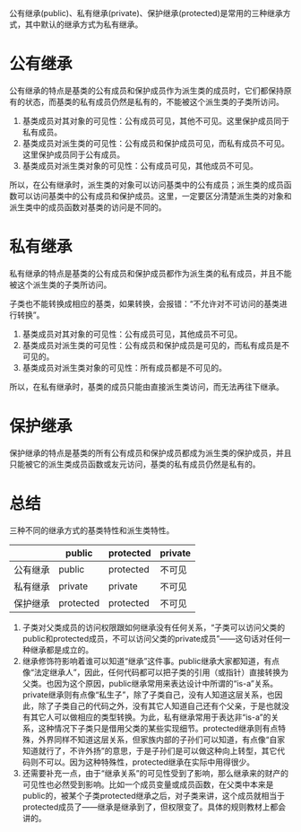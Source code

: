 公有继承(public)、私有继承(private)、保护继承(protected)是常用的三种继承方式，其中默认的继承方式为私有继承。

# 公有继承

公有继承的特点是基类的公有成员和保护成员作为派生类的成员时，它们都保持原有的状态，而基类的私有成员仍然是私有的，不能被这个派生类的子类所访问。

1. 基类成员对其对象的可见性：公有成员可见，其他不可见。这里保护成员同于私有成员。　
2. 基类成员对派生类的可见性：公有成员和保护成员可见，而私有成员不可见。这里保护成员同于公有成员。
3. 基类成员对派生类对象的可见性：公有成员可见，其他成员不可见。　　

所以，在公有继承时，派生类的对象可以访问基类中的公有成员；派生类的成员函数可以访问基类中的公有成员和保护成员。这里，一定要区分清楚派生类的对象和派生类中的成员函数对基类的访问是不同的。

# 私有继承

私有继承的特点是基类的公有成员和保护成员都作为派生类的私有成员，并且不能被这个派生类的子类所访问。

子类也不能转换成相应的基类，如果转换，会报错：“不允许对不可访问的基类进行转换”。

1. 基类成员对其对象的可见性：公有成员可见，其他成员不可见。
2.  基类成员对派生类的可见性：公有成员和保护成员是可见的，而私有成员是不可见的。
3.  基类成员对派生类对象的可见性：所有成员都是不可见的。

所以，在私有继承时，基类的成员只能由直接派生类访问，而无法再往下继承。

# 保护继承

保护继承的特点是基类的所有公有成员和保护成员都成为派生类的保护成员，并且只能被它的派生类成员函数或友元访问，基类的私有成员仍然是私有的。　　

# 总结

三种不同的继承方式的基类特性和派生类特性。　　

|          | public    | protected | private |
| -------- | --------- | --------- | ------- |
| 公有继承 | public    | protected | 不可见  |
| 私有继承 | private   | private   | 不可见  |
| 保护继承 | protected | protected | 不可见  |

1. 子类对父类成员的访问权限跟如何继承没有任何关系，“子类可以访问父类的public和protected成员，不可以访问父类的private成员”——这句话对任何一种继承都是成立的。
2. 继承修饰符影响着谁可以知道“继承”这件事。public继承大家都知道，有点像“法定继承人”，因此，任何代码都可以把子类的引用（或指针）直接转换为父类。也因为这个原因，public继承常用来表达设计中所谓的“is-a”关系。private继承则有点像“私生子”，除了子类自己，没有人知道这层关系，也因此，除了子类自己的代码之外，没有其它人知道自己还有个父亲，于是也就没有其它人可以做相应的类型转换。为此，私有继承常用于表达非“is-a”的关系，这种情况下子类只是借用父类的某些实现细节。protected继承则有点特殊，外界同样不知道这层关系，但家族内部的子孙们可以知道，有点像“自家知道就行了，不许外扬”的意思，于是子孙们是可以做这种向上转型，其它代码则不可以。因为这种特殊性，protected继承在实际中用得很少。
3. 还需要补充一点，由于“继承关系”的可见性受到了影响，那么继承来的财产的可见性也必然受到影响。比如一个成员变量或成员函数，在父类中本来是public的，被某个子类protected继承之后，对子类来讲，这个成员就相当于protected成员了——继承是继承到了，但权限变了。具体的规则教材上都会讲的。